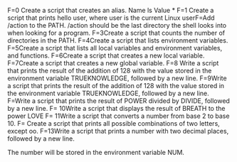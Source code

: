 F=0 Create a script that creates an alias. Name ls Value *
F=1 Create a script that prints hello user, where user is the current Linux userF=Add /action to the PATH. /action should be the last directory the shell looks into when looking for a program.
F=3Create a script that counts the number of directories in the PATH.
F=4Create a script that lists environment variables.
F=5Create a script that lists all local variables and environment variables, and functions.
F=6Create a script that creates a new local variable.
F=7Create a script that creates a new global variable.
F=8 Write a script that prints the result of the addition of 128 with the value stored in the environment variable TRUEKNOWLEDGE, followed by a new line.
F=9Write a script that prints the result of the addition of 128 with the value stored in the environment variable TRUEKNOWLEDGE, followed by a new line.
F=Write a script that prints the result of POWER divided by DIVIDE, followed by a new line.
F= 10Write a script that displays the result of BREATH to the power LOVE
F= 11Write a script that converts a number from base 2 to base 10.
F= Create a script that prints all possible combinations of two letters, except oo.
F=13Write a script that prints a number with two decimal places, followed by a new line.

The number will be stored in the environment variable NUM.


